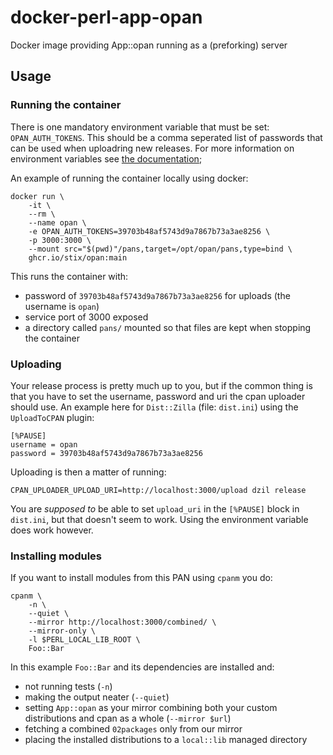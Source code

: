 # docker-perl-app-opan
Docker image providing App::opan running as a (preforking) server

## Usage

### Running the container
There is one mandatory environment variable that must be set: `OPAN_AUTH_TOKENS`. This should be a comma seperated list of passwords that can be used when uploadring new releases. For more information on environment variables see [the documentation](https://metacpan.org/dist/App-opan/view/script/opan#uploads);

An example of running the container locally using docker:

```
docker run \
    -it \
    --rm \
    --name opan \
    -e OPAN_AUTH_TOKENS=39703b48af5743d9a7867b73a3ae8256 \
    -p 3000:3000 \
    --mount src="$(pwd)"/pans,target=/opt/opan/pans,type=bind \
    ghcr.io/stix/opan:main
```

This runs the container with:

 - password of `39703b48af5743d9a7867b73a3ae8256` for uploads (the username is `opan`)
 - service port of 3000 exposed
 - a directory called `pans/` mounted so that files are kept when stopping the container

### Uploading
Your release process is pretty much up to you, but if the common thing is that you have to set the username, password and uri the cpan uploader should use. An example here for `Dist::Zilla` (file: `dist.ini`) using the `UploadToCPAN` plugin:

```
[%PAUSE]
username = opan
password = 39703b48af5743d9a7867b73a3ae8256
```

Uploading is then a matter of running:
```
CPAN_UPLOADER_UPLOAD_URI=http://localhost:3000/upload dzil release
```

You are _supposed to_ be able to set `upload_uri` in the `[%PAUSE]` block in `dist.ini`, but that doesn't seem to work. Using the environment variable does work however.


### Installing modules
If you want to install modules from this PAN using `cpanm` you do:

```
cpanm \
    -n \
    --quiet \
    --mirror http://localhost:3000/combined/ \
    --mirror-only \
    -l $PERL_LOCAL_LIB_ROOT \
    Foo::Bar
```

In this example `Foo::Bar` and its dependencies are installed and:
 - not running tests (`-n`)
 - making the output neater (`--quiet`)
 - setting `App::opan` as your mirror combining both your custom distributions and cpan as a whole (`--mirror $url`)
 - fetching a combined `02packages` only from our mirror
 - placing the installed distributions to a `local::lib` managed directory
